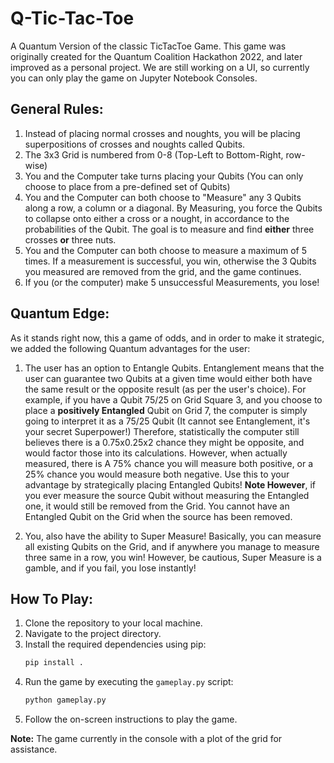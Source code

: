 # Q-Tic-Tac-Toe

A Quantum Version of the classic TicTacToe Game. This game was originally created for the Quantum Coalition Hackathon 2022, and later improved as a personal project. We are still working on a UI, so currently you can only play the game on Jupyter Notebook Consoles.

## General Rules:

1. Instead of placing normal crosses and noughts, you will be placing superpositions of crosses and noughts called Qubits.
2. The 3x3 Grid is numbered from 0-8 (Top-Left to Bottom-Right, row-wise)
3. You and the Computer take turns placing your Qubits (You can only choose to place from a pre-defined set of Qubits)
4. You and the Computer can both choose to "Measure" any 3 Qubits along a row, a column or a diagonal. By Measuring, you force the Qubits to collapse onto either a cross or a nought, in accordance to the probabilities of the Qubit. The goal is to measure and find **either** three crosses **or** three nuts.
5. You and the Computer can both choose to measure a maximum of 5 times. If a measurement is successful, you win, otherwise the 3 Qubits you measured are removed from the grid, and the game continues. 
6. If you (or the computer) make 5 unsuccessful Measurements, you lose!

## Quantum Edge:

As it stands right now, this a game of odds, and in order to make it strategic, we added the following Quantum advantages for the user:

1. The user has an option to Entangle Qubits. Entanglement means that the user can guarantee two Qubits at a given time would either both have the same result or the opposite result (as per the user's choice). For example, if you have a Qubit 75/25 on Grid Square 3, and you choose to place a **positively Entangled** Qubit on Grid 7, the computer is simply going to interpret it as a 75/25 Qubit (It cannot see Entanglement, it's your secret Superpower!) Therefore, statistically the computer still believes there is a 0.75x0.25x2 chance they might be opposite, and would factor those into its calculations. However, when actually measured, there is A 75% chance you will measure both positive, or a 25% chance you would measure both negative. Use this to your advantage by strategically placing Entangled Qubits! **Note However**, if you ever measure the source Qubit without measuring the Entangled one, it would still be removed from the Grid. You cannot have an Entangled Qubit on the Grid when the source has been removed. 

2. You, also have the ability to Super Measure! Basically, you can measure all existing Qubits on the Grid, and if anywhere you manage to measure three same in a row, you win! However, be cautious, Super Measure is a gamble, and if you fail, you lose instantly!
 
## How To Play:


1. Clone the repository to your local machine.
2. Navigate to the project directory.
3. Install the required dependencies using pip:
    ```sh
    pip install .
    ```
4. Run the game by executing the `gameplay.py` script:
    ```sh
    python gameplay.py
    ```
5. Follow the on-screen instructions to play the game.

**Note:** The game currently in the console with a plot of the grid for assistance.
